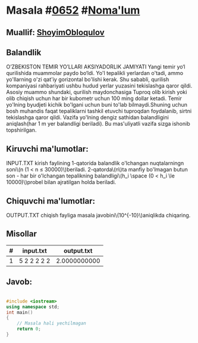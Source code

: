 
<h1>Masala #<a href="https://robocontest.uz/tasks/0652">0652</a> #<a href="https://robocontest.uz/tasks?category=1">Noma'lum</a></h1>
<h2> Muallif: <a href="https://robocontest.uz/profile/obloqulovshoyim">ShoyimObloqulov</a></h2>
<h2>Balandlik</h2>
<p>O’ZBEKISTON TEMIR YO’LLARI AKSIYADORLIK JAMIYATI Yangi temir yo‘l qurilishida muammolar paydo bo‘ldi. Yo'l tepalikli yerlardan o'tadi, ammo yo'llarning o'zi qat'iy gorizontal bo'lishi kerak. Shu sababli, qurilish kompaniyasi rahbariyati ushbu hudud yerlar yuzasini tekislashga qaror qildi. Asosiy muammo shundaki, qurilish maydonchasiga Tuproq olib kirish yoki olib chiqish uchun har bir kubometr uchun 100 ming dollar ketadi. Temir yo'lning byudjeti kichik bo'lgani uchun buni to'lab bilmaydi.Shuning uchun bosh muhandis faqat tepaliklarni tashkil etuvchi tuproqdan foydalanib, sirtni tekislashga qaror qildi. Vazifa yo'lning dengiz sathidan balandligini aniqlash(har 1 m yer balandligi beriladi). Bu mas'uliyatli vazifa sizga ishonib topshirilgan.</p>
<h2>Kiruvchi ma'lumotlar:</h2>
<p>INPUT.TXT kirish faylining 1-qatorida balandlik o'lchangan nuqtalarningn soni\(n (1 < n ≤ 30000)\)beriladi. 2-qatorda\(n\)ta manfiy bo'lmagan butun son - har bir o'lchangan tepalikning balandligi\(h_i \space (0 < h_i \le 10000)\)probel bilan ajratilgan holda beriladi.</p>
<h2>Chiquvchi ma'lumotlar:</h2>
<p>OUTPUT.TXT chiqish fayliga masala javobini\(10^{-10}\)aniqlikda chiqaring.</p>
<h2>Misollar</h2>
<table>
    <thead>
        <tr>
            <th>#</th>
            <th>input.txt</th>
            <th>output.txt</th>
        </tr>
    </thead>
    <tbody>
            <tr>
                <td>1</td>
                <td>5
2 2 2 2 2</td>
                <td>2.0000000000</td>
            </tr>
    </tbody>
    </table>
    
<h2>Javob:</h2>

######
```cpp
#include <iostream>
using namespace std;
int main()
{
    // Masala hali yechilmagan
    return 0;
}
```
